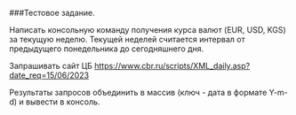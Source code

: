 ###Тестовое задание.

Написать консольную команду получения курса валют (EUR, USD, KGS) за текущую неделю.
Текущей неделей считается интервал от предыдущего понедельника до сегодняшнего дня.

Запрашивать сайт ЦБ
https://www.cbr.ru/scripts/XML_daily.asp?date_req=15/06/2023

Результаты запросов объединить в массив (ключ - дата в формате Y-m-d) и вывести в консоль.
